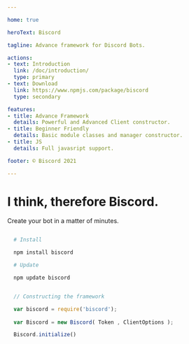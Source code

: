 ```yaml
---

home: true

heroText: Biscord

tagline: Advance framework for Discord Bots.

actions:
- text: Introduction
  link: /doc/introduction/
  type: primary
- text: Download
  link: https://www.npmjs.com/package/biscord
  type: secondary

features:
- title: Advance Framework
  details: Powerful and Advanced Client constructor. 
- title: Beginner Friendly
  details: Basic module classes and manager constructor.
- title: JS 
  details: Full javasript support.

footer: © Biscord 2021

---
```


# I think, therefore Biscord. 

Create your bot in a matter of minutes.

```bash

  # Install

  npm install biscord

  # Update

  npm update biscord

```

```javascript

  // Constructing the framework

  var biscord = require('biscord');
  
  var Biscord = new Biscord( Token , ClientOptions );

  Biscord.initialize()

```
